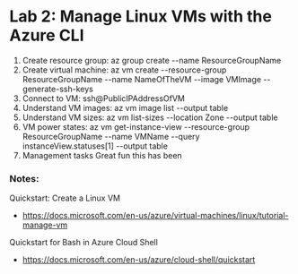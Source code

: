 # Lab 2: Manage Linux VMs with the Azure CLI

1. Create resource group: az group create --name ResourceGroupName
2. Create virtual machine: az vm create --resource-group ResourceGroupName --name NameOfTheVM --image VMImage --generate-ssh-keys
3. Connect to VM: ssh@PublicIPAddressOfVM
4. Understand VM images: az vm image list --output table
5. Understand VM sizes: az vm list-sizes --location Zone --output table
6. VM power states: az vm get-instance-view --resource-group ResourceGroupName --name VMName --query instanceView.statuses[1] --output table
7. Management tasks
Great fun this has been

### Notes:

Quickstart: Create a Linux VM
* https://docs.microsoft.com/en-us/azure/virtual-machines/linux/tutorial-manage-vm

Quickstart for Bash in Azure Cloud Shell
* https://docs.microsoft.com/en-us/azure/cloud-shell/quickstart

